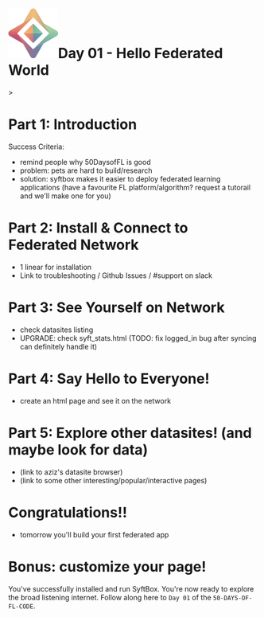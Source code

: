 <h1><img src="./../assets/OpenMined-Icon.png" height="100">Day 01 - Hello Federated World</h1>
> 

# Part 1: Introduction

Success Criteria:
- remind people why 50DaysofFL is good
- problem: pets are hard to build/research
- solution: syftbox makes it easier to deploy federated learning applications (have a favourite FL platform/algorithm? request a tutorail and we'll make one for you)

# Part 2: Install & Connect to Federated Network

- 1 linear for installation
- Link to troubleshooting / Github Issues / #support on slack

# Part 3: See Yourself on Network

- check datasites listing
- UPGRADE: check syft_stats.html (TODO: fix logged_in bug after syncing can definitely handle it)

# Part 4: Say Hello to Everyone!

- create an html page and see it on the network

# Part 5: Explore other datasites! (and maybe look for data)

- (link to aziz's datasite browser)
- (link to some other interesting/popular/interactive pages)

# Congratulations!!

- tomorrow you'll build your first federated app

# Bonus: customize your page!

You've successfully installed and run SyftBox. You're now ready to explore the broad listening internet. Follow along here to `Day 01` of the `50-DAYS-OF-FL-CODE`.
<style>
/* Enable smooth scrolling */
@media screen and (prefers-reduced-motion: no-preference) {
  html {
    scroll-behavior: smooth;
  }
}
